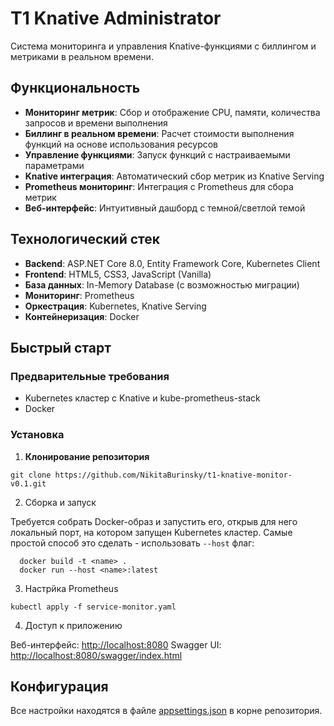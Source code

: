 # T1 Knative Administrator

Система мониторинга и управления Knative-функциями с биллингом и метриками в реальном времени.

## Функциональность

- **Мониторинг метрик**: Сбор и отображение CPU, памяти, количества запросов и времени выполнения
- **Биллинг в реальном времени**: Расчет стоимости выполнения функций на основе использования ресурсов
- **Управление функциями**: Запуск функций с настраиваемыми параметрами
- **Knative интеграция**: Автоматический сбор метрик из Knative Serving
- **Prometheus мониторинг**: Интеграция с Prometheus для сбора метрик
- **Веб-интерфейс**: Интуитивный дашборд с темной/светлой темой

## Технологический стек

- **Backend**: ASP.NET Core 8.0, Entity Framework Core, Kubernetes Client
- **Frontend**: HTML5, CSS3, JavaScript (Vanilla)
- **База данных**: In-Memory Database (с возможностью миграции)
- **Мониторинг**: Prometheus
- **Оркестрация**: Kubernetes, Knative Serving
- **Контейнеризация**: Docker

## Быстрый старт

### Предварительные требования

- Kubernetes кластер с Knative и kube-prometheus-stack
- Docker

### Установка

1. **Клонирование репозитория**

```
git clone https://github.com/NikitaBurinsky/t1-knative-monitor-v0.1.git
```

2. Сборка и запуск

Требуется собрать Docker-образ и запустить его, открыв для него локальный порт,
на котором запущен Kubernetes кластер. Самые простой способ это сделать - использовать
`--host` флаг:

```
  docker build -t <name> .
  docker run --host <name>:latest
```

3. Настрйка Prometheus

```
kubectl apply -f service-monitor.yaml
```

4. Доступ к приложению

Веб-интерфейс: [http://localhost:8080](http://localhost:8080)
Swagger UI: [http://localhost:8080/swagger/index.html](http://localhost:8080/swagger/index.html)

## Конфигурация

Все настройки находятся в файле [appsettings.json](./appsettings.json) в корне репозитория.
